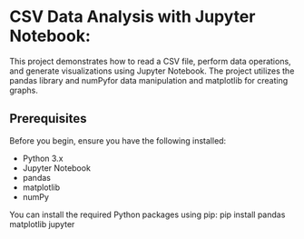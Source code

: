 # CSV Data Analysis with Jupyter Notebook:
This project demonstrates how to read a CSV file, perform data operations, and generate visualizations using Jupyter Notebook. The project utilizes the pandas library and numPyfor data manipulation and matplotlib for creating graphs.

## Prerequisites
Before you begin, ensure you have the following installed:
- Python 3.x
- Jupyter Notebook
- pandas
- matplotlib
- numPy
 
You can install the required Python packages using pip:
pip install pandas matplotlib jupyter


